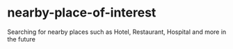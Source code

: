 # nearby-place-of-interest
Searching for nearby places such as Hotel, Restaurant, Hospital and more in the future 
